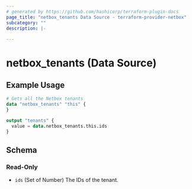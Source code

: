 ```yaml
---
# generated by https://github.com/hashicorp/terraform-plugin-docs
page_title: "netbox_tenants Data Source - terraform-provider-netbox"
subcategory: ""
description: |-
  
---
```


# netbox_tenants (Data Source)



## Example Usage

```terraform
# Gets all the Netbox tenants
data "netbox_tenants" "this" {
}

output "tenants" {
  value = data.netbox_tenants.this.ids
}
```

<!-- schema generated by tfplugindocs -->
## Schema

### Read-Only

- `ids` (Set of Number) The IDs of the tenant.
